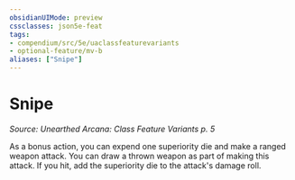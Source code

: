 ```yaml
---
obsidianUIMode: preview
cssclasses: json5e-feat
tags:
- compendium/src/5e/uaclassfeaturevariants
- optional-feature/mv-b
aliases: ["Snipe"]
---
```

# Snipe
*Source: Unearthed Arcana: Class Feature Variants p. 5*  

As a bonus action, you can expend one superiority die and make a ranged weapon attack. You can draw a thrown weapon as part of making this attack. If you hit, add the superiority die to the attack's damage roll.